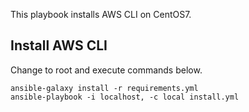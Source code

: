 This playbook installs AWS CLI on CentOS7.

## Install AWS CLI

Change to root and execute commands below.

```
ansible-galaxy install -r requirements.yml
ansible-playbook -i localhost, -c local install.yml
```


